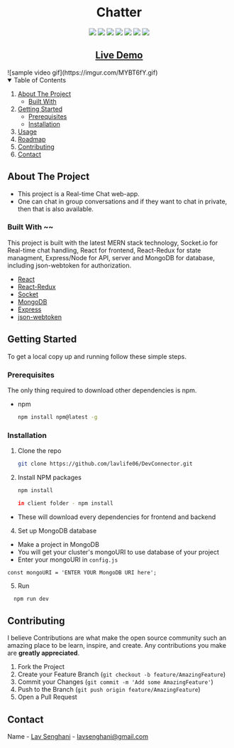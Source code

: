 <!--
*** Thanks for checking out the Best-README-Template. If you have a suggestion
*** that would make this better, please fork the repo and create a pull request
*** or simply open an issue with the tag "enhancement".
*** Thanks again! Now go create something AMAZING! :D
-->

<!-- PROJECT SHIELDS -->
<!--
*** I'm using markdown "reference style" links for readability.
*** Reference links are enclosed in brackets [ ] instead of parentheses ( ).
*** See the bottom of this document for the declaration of the reference variables
*** for contributors-url, forks-url, etc. This is an optional, concise syntax you may use.
*** https://www.markdownguide.org/basic-syntax/#reference-style-links
-->

<!-- [![LinkedIn](https://img.shields.io/badge/-LinkedIn-black.svg?style=plastic&logo=linkedin&color=blue)][linkedin-url] -->

  <h1 align="center">Chatter</h1>
  <p align="center">
<img src="https://img.shields.io/badge/Contributions-1-yellow?color=yellow&style=plastic">

<img src="https://img.shields.io/github/forks/lavlife06/Chatter?color=blue&style=plastic">

<img src="https://img.shields.io/github/stars/lavlife06/Chatter?color=green&style=plastic">

<img src="https://img.shields.io/badge/js-93.3%25-orange?color=orange&style=plastic">

<img src="https://img.shields.io/badge/react-%5E17.0.1-brightgreen?color=brightgreen&style=plastic"> 
<a href='https://www.linkedin.com/in/lav-senghani-4764a0167/'> <img src="https://img.shields.io/badge/-LinkedIn-black.svg?style=plastic&logo=linkedin&color=blue"></a>
<a href='https://twitter.com/LavSenghani'><img src="https://img.shields.io/badge/-twitter-black.svg?style=plastic&logo=twitter&color=black"></a>

<!-- [![LinkedIn](https://img.shields.io/badge/-LinkedIn-black.svg?style=plastic&logo=linkedin&color=blue)][linkedin-url] -->
<!-- [![Twitter](https://img.shields.io/badge/-twitter-black.svg?style=plastic&logo=twitter&color=black)][twitter-url] -->

</p>

<h2 align="center"><a  href="https://pacific-crag-66308.herokuapp.com/">Live Demo</a></h2>
![sample video gif](https://imgur.com/MYBT6fY.gif)
<!-- TABLE OF CONTENTS -->
<details open="open">
  <summary>Table of Contents</summary>
  <ol>
    <li>
      <a href="#about-the-project">About The Project</a>
      <ul>
        <li><a href="#built-with">Built With</a></li>
      </ul>
    </li>
    <li>
      <a href="#getting-started">Getting Started</a>
      <ul>
        <li><a href="#prerequisites">Prerequisites</a></li>
        <li><a href="#installation">Installation</a></li>
      </ul>
    </li>
    <li><a href="#usage">Usage</a></li>
    <li><a href="#roadmap">Roadmap</a></li>
    <li><a href="#contributing">Contributing</a></li>
    <li><a href="#contact">Contact</a></li>
  </ol>
</details>

<!-- ABOUT THE PROJECT -->

## About The Project

<!-- [![Product Name Screen Shot][product-screenshot]](https://example.com) -->

- This project is a Real-time Chat web-app.
- One can chat in group conversations and if they want to chat in private, then that is also available.

### Built With ~~

This project is built with the latest MERN stack technology, Socket.io for Real-time chat handling, React for frontend, React-Redux for state managment, Express/Node for API, server and MongoDB for database, including json-webtoken for authorization.

- [React](https://reactjs.org/)
- [React-Redux](https://react-redux.js.org/)
- [Socket](https://socket.io/)
- [MongoDB](https://www.mongodb.com/cloud/atlas)
- [Express](https://expressjs.com/)
- [json-webtoken](https://jwt.io/)

<!-- GETTING STARTED -->

## Getting Started

To get a local copy up and running follow these simple steps.

### Prerequisites

The only thing required to download other dependencies is npm.

- npm
  ```sh
  npm install npm@latest -g
  ```

### Installation

1. Clone the repo
   ```sh
   git clone https://github.com/lavlife06/DevConnector.git
   ```
2. Install NPM packages
   ```sh
   npm install
   ```
   ```sh
   in client folder - npm install
   ```

- These will download every dependencies for frontend and backend

4. Set up MongoDB database

- Make a project in MongoDB
- You will get your cluster's mongoURI to use database of your project
- Enter your mongoURI in `config.js`

```JS
const mongoURI = 'ENTER YOUR MongoDB URI here';
```

5. Run

```sh
  npm run dev
```

<!-- CONTRIBUTING -->

## Contributing

I believe Contributions are what make the open source community such an amazing place to be learn, inspire, and create. Any contributions you make are **greatly appreciated**.

1. Fork the Project
2. Create your Feature Branch (`git checkout -b feature/AmazingFeature`)
3. Commit your Changes (`git commit -m 'Add some AmazingFeature'`)
4. Push to the Branch (`git push origin feature/AmazingFeature`)
5. Open a Pull Request

<!-- CONTACT -->

## Contact

Name - [Lav Senghani](https://github.com/lavlife06) - lavsenghani@gmail.com

<!-- ACKNOWLEDGEMENTS -->

<!-- MARKDOWN LINKS & IMAGES -->
<!-- https://www.markdownguide.org/basic-syntax/#reference-style-links -->

[contributors-shield]: https://img.shields.io/github/contributors/othneildrew/Best-README-Template.svg?style=for-the-badge
[contributors-url]: https://img.shields.io/badge/Contributions-2-yellow
[linkedin-url]: https://www.linkedin.com/in/lav-senghani-4764a0167/
[twitter-url]: https://twitter.com/LavSenghani
